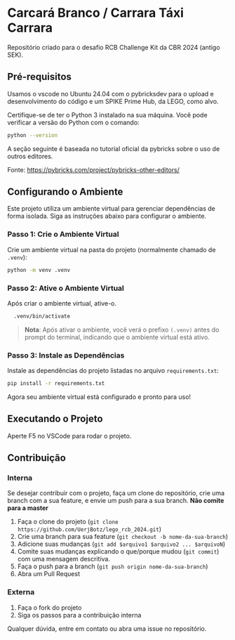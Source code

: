 # Carcará Branco / Carrara Táxi Carrara

Repositório criado para o desafio RCB Challenge Kit da CBR 2024 (antigo SEK).

## Pré-requisitos

Usamos o vscode no Ubuntu 24.04 com o pybricksdev para o upload e desenvolvimento do código e um SPIKE Prime Hub, da LEGO, como alvo.

Certifique-se de ter o Python 3 instalado na sua máquina. Você pode verificar a versão do Python com o comando:

```bash
python --version
```

A seção seguinte é baseada no tutorial oficial da pybricks sobre o uso de outros editores.

Fonte: <https://pybricks.com/project/pybricks-other-editors/>


## Configurando o Ambiente

Este projeto utiliza um ambiente virtual para gerenciar dependências de forma isolada. Siga as instruções abaixo para configurar o ambiente.

### Passo 1: Crie o Ambiente Virtual

Crie um ambiente virtual na pasta do projeto (normalmente chamado de `.venv`):

```bash
python -m venv .venv
```

### Passo 2: Ative o Ambiente Virtual

Após criar o ambiente virtual, ative-o.
```bash
  .venv/bin/activate
```

> **Nota**: Após ativar o ambiente, você verá o prefixo `(.venv)` antes do prompt do terminal, indicando que o ambiente virtual está ativo.

### Passo 3: Instale as Dependências

Instale as dependências do projeto listadas no arquivo `requirements.txt`:

```bash
pip install -r requirements.txt
```

Agora seu ambiente virtual está configurado e pronto para uso!


## Executando o Projeto

Aperte F5 no VSCode para rodar o projeto.

## Contribuição

### Interna
Se desejar contribuir com o projeto, faça um clone do repositório, crie uma branch com a sua feature, e envie um push para a sua branch. **Não comite para a master** 

1. Faça o clone do projeto (`git clone https://github.com/UerjBotz/lego_rcb_2024.git`)
2. Crie uma branch para sua feature (`git checkout -b nome-da-sua-branch`)
3. Adicione suas mudanças (`git add $arquivo1 $arquivo2 ... $arquivoN`)
4. Comite suas mudanças explicando o que/porque mudou (`git commit`) com uma mensagem descritiva.
5. Faça o push para a branch (`git push origin nome-da-sua-branch`)
6. Abra um Pull Request


### Externa 
1. Faça o fork do projeto
2. Siga os passos para a contribuição interna

Qualquer dúvida, entre em contato ou abra uma issue no repositório.
